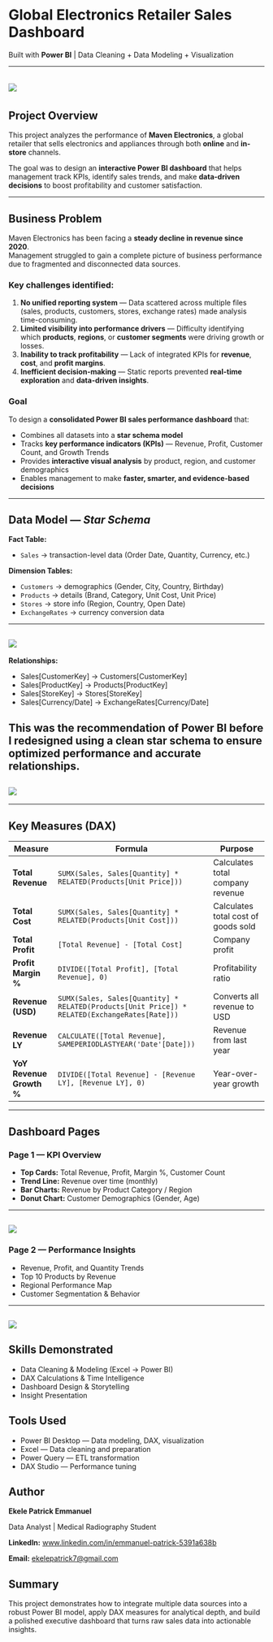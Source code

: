 #  Global Electronics Retailer Sales Dashboard  

Built with **Power BI** | Data Cleaning + Data Modeling + Visualization  

---
![](modern-electronics-store.jpg)
![]()
---
##  Project Overview  

This project analyzes the performance of **Maven Electronics**, a global retailer that sells electronics and appliances through both **online** and **in-store** channels.  

The goal was to design an **interactive Power BI dashboard** that helps management track KPIs, identify sales trends, and make **data-driven decisions** to boost profitability and customer satisfaction.  

---

##  Business Problem  

Maven Electronics has been facing a **steady decline in revenue since 2020**.  
Management struggled to gain a complete picture of business performance due to fragmented and disconnected data sources.  

### Key challenges identified:
1. **No unified reporting system** — Data scattered across multiple files (sales, products, customers, stores, exchange rates) made analysis time-consuming.  
2. **Limited visibility into performance drivers** — Difficulty identifying which **products**, **regions**, or **customer segments** were driving growth or losses.  
3. **Inability to track profitability** — Lack of integrated KPIs for **revenue**, **cost**, and **profit margins**.  
4. **Inefficient decision-making** — Static reports prevented **real-time exploration** and **data-driven insights**.  

###  Goal
To design a **consolidated Power BI sales performance dashboard** that:
- Combines all datasets into a **star schema model**  
- Tracks **key performance indicators (KPIs)** — Revenue, Profit, Customer Count, and Growth Trends  
- Provides **interactive visual analysis** by product, region, and customer demographics  
- Enables management to make **faster, smarter, and evidence-based decisions**

---

##  Data Model — *Star Schema*  

**Fact Table:**  
- `Sales` → transaction-level data (Order Date, Quantity, Currency, etc.)

**Dimension Tables:**  
- `Customers` → demographics (Gender, City, Country, Birthday)  
- `Products` → details (Brand, Category, Unit Cost, Unit Price)  
- `Stores` → store info (Region, Country, Open Date)  
- `ExchangeRates` → currency conversion data  
---
![](My_Model.png)
---
**Relationships:**  
- Sales[CustomerKey] → Customers[CustomerKey]
- Sales[ProductKey] → Products[ProductKey]
- Sales[StoreKey] → Stores[StoreKey]
- Sales[Currency/Date] → ExchangeRates[Currency/Date]


This was the recommendation of Power BI before I redesigned using a **clean star schema** to ensure optimized performance and accurate relationships.
---
![](PowerBI_Model.png)
---
 

---

##  Key Measures (DAX)

| Measure | Formula | Purpose |
|----------|----------|----------|
| **Total Revenue** | `SUMX(Sales, Sales[Quantity] * RELATED(Products[Unit Price]))` | Calculates total company revenue |
| **Total Cost** | `SUMX(Sales, Sales[Quantity] * RELATED(Products[Unit Cost]))` | Calculates total cost of goods sold |
| **Total Profit** | `[Total Revenue] - [Total Cost]` | Company profit |
| **Profit Margin %** | `DIVIDE([Total Profit], [Total Revenue], 0)` | Profitability ratio |
| **Revenue (USD)** | `SUMX(Sales, Sales[Quantity] * RELATED(Products[Unit Price]) * RELATED(ExchangeRates[Rate]))` | Converts all revenue to USD |
| **Revenue LY** | `CALCULATE([Total Revenue], SAMEPERIODLASTYEAR('Date'[Date]))` | Revenue from last year |
| **YoY Revenue Growth %** | `DIVIDE([Total Revenue] - [Revenue LY], [Revenue LY], 0)` | Year-over-year growth |

---



## Dashboard Pages
### Page 1 — KPI Overview

- **Top Cards:** Total Revenue, Profit, Margin %, Customer Count
- **Trend Line:** Revenue over time (monthly)
- **Bar Charts:** Revenue by Product Category / Region
- **Donut Chart:** Customer Demographics (Gender, Age)
---
![](KPI_OVERVIEW.png)
---
### Page 2 — Performance Insights

- Revenue, Profit, and Quantity Trends
- Top 10 Products by Revenue
- Regional Performance Map
- Customer Segmentation & Behavior
---
![](SALES_PERFORMANCE.png)
---

## Skills Demonstrated

- Data Cleaning & Modeling (Excel → Power BI)
- DAX Calculations & Time Intelligence
- Dashboard Design & Storytelling
- Insight Presentation

## Tools Used

- Power BI Desktop — Data modeling, DAX, visualization
- Excel — Data cleaning and preparation
- Power Query — ETL transformation
- DAX Studio — Performance tuning

## Author

**Ekele Patrick Emmanuel**

Data Analyst | Medical Radiography Student

 **LinkedIn:** www.linkedin.com/in/emmanuel-patrick-5391a638b
 
**Email:** ekelepatrick7@gmail.com 

## Summary

This project demonstrates how to integrate multiple data sources into a robust Power BI model, apply DAX measures for analytical depth, and build a polished executive dashboard that turns raw sales data into actionable insights.
